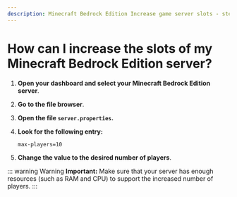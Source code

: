 ```yaml
---
description: Minecraft Bedrock Edition Increase game server slots - step-by-step guide for vanilla servers.
---
```


# How can I increase the slots of my Minecraft Bedrock Edition server?

1. <strong>Open your dashboard and select your Minecraft Bedrock Edition server</strong>.

2. <strong>Go to the file browser</strong>.

3. <strong>Open the file ```server.properties```.</strong>

4. <strong>Look for the following entry:</strong>

    ```
    max-players=10
    ```

5. <strong>Change the value to the desired number of players</strong>.

::: warning Warning
<strong>Important:</strong> Make sure that your server has enough resources (such as RAM and CPU) to support the increased number of players.
:::

